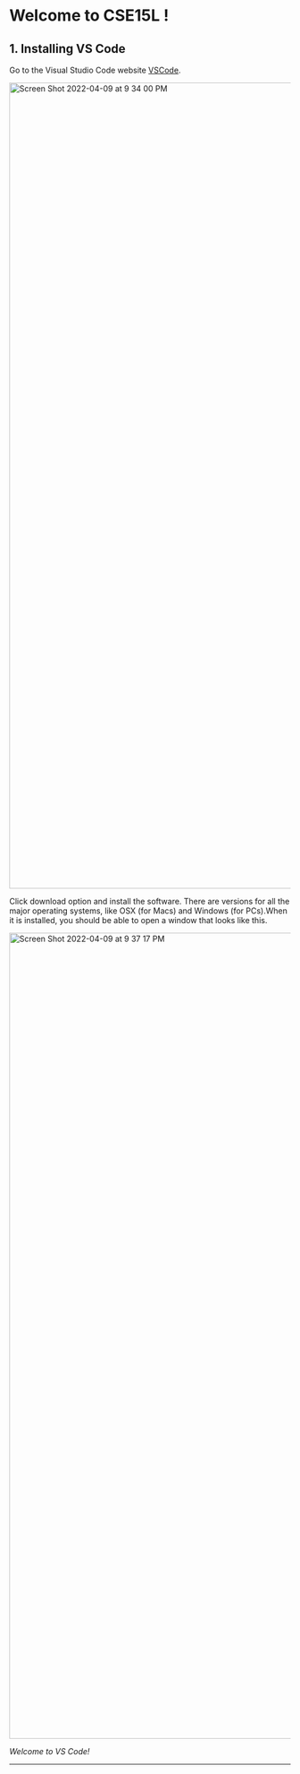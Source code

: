 # **Welcome to CSE15L !**
## 1. **Installing VS Code**
Go to the Visual Studio Code website [VSCode](https://code.visualstudio.com).


<img width="1440" alt="Screen Shot 2022-04-09 at 9 34 00 PM" src="https://user-images.githubusercontent.com/103089880/162601665-8ba63c63-026e-4747-b70b-c2f30865eb83.png">

Click download option and install the software. There are versions for all the major operating systems, like OSX (for Macs) and Windows (for PCs).When it is installed, you should be able to open a window that looks like this.

<img width="1440" alt="Screen Shot 2022-04-09 at 9 37 17 PM" src="https://user-images.githubusercontent.com/103089880/162601720-de48e308-c41e-4eca-879c-dc8d7319f586.png">


*Welcome to VS Code!*

*****************************************
